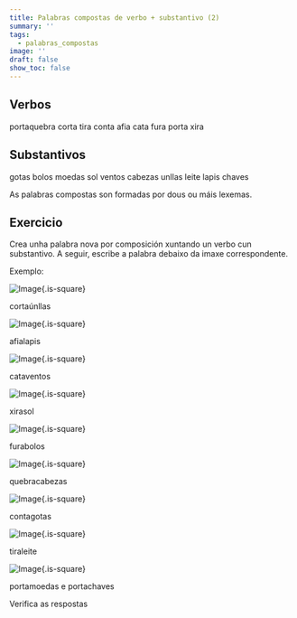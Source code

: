 ```yaml
---
title: Palabras compostas de verbo + substantivo (2)
summary: ''
tags:
  - palabras_compostas
image: ''
draft: false
show_toc: false
---
```

## Verbos

<e-layout>

<e-tag color=2>porta</e-tag><e-tag color=2>quebra</e-tag> <e-tag color=2>corta</e-tag> <e-tag color=2>tira</e-tag> <e-tag color=2>conta</e-tag> <e-tag color=2>afia</e-tag> <e-tag color=2>cata</e-tag>  <e-tag color=2>fura</e-tag> <e-tag color=2>porta</e-tag> <e-tag color=2>xira</e-tag>

</e-layout>

## Substantivos

<e-layout>

<e-tag color=1>gotas</e-tag> <e-tag color=1>bolos</e-tag> <e-tag color=1>moedas</e-tag> <e-tag color=1>sol</e-tag> <e-tag color=1>ventos</e-tag> <e-tag color=1>cabezas</e-tag> <e-tag color=1>unllas</e-tag> <e-tag color=1>leite</e-tag> <e-tag color=1>lapis</e-tag> <e-tag color=1>chaves</e-tag> 


</e-layout>

As palabras compostas son formadas por dous ou máis lexemas.

## Exercicio

Crea unha palabra nova por composición xuntando un verbo cun substantivo. A seguir, escribe a palabra debaixo da imaxe correspondente.

Exemplo: 

![Image](/img/corta_uñas.jpg){.is-square}

<e-answer size_3 readonly>cortaúnllas</e-answer>

![Image](/img/afialapis.jpg){.is-square}

<e-answer>afialapis</e-answer>

![Image](/img/cataventos.jpg){.is-square}

<e-answer>cataventos</e-answer>

![Image](/img/xirasol.jpg){.is-square}

<e-answer>xirasol</e-answer> 

![Image](/img/furabolos.jpg){.is-square}

<e-answer>furabolos</e-answer> 

![Image](/img/quebracabezas.jpg){.is-square}

<e-answer>quebracabezas</e-answer> 

![Image](/img/conta_gotas.jpg){.is-square}

<e-answer>contagotas</e-answer> 

![Image](/img/tira_leite.jpg){.is-square}

<e-answer>tiraleite</e-answer>

![Image](/img/portamoedas_portachaves.jpg){.is-square}

<e-answer>portamoedas</e-answer> e <e-answer>portachaves</e-answer>

<e-validate>Verifica as respostas</e-validate>
